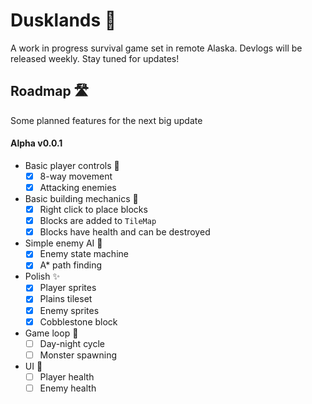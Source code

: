 # Dusklands 🌅
A work in progress survival game set in remote Alaska. Devlogs will be released weekly. Stay tuned for updates!

## Roadmap 🛣️
Some planned features for the next big update

#### Alpha v0.0.1
- Basic player controls 👾
  - [x] 8-way movement
  - [x] Attacking enemies
- Basic building mechanics 🔨
  - [x] Right click to place blocks
  - [x] Blocks are added to `TileMap`
  - [x] Blocks have health and can be destroyed
- Simple enemy AI 🤖
  - [x] Enemy state machine
  - [x] A* path finding
- Polish ✨
  - [x] Player sprites
  - [x] Plains tileset
  - [x] Enemy sprites
  - [x] Cobblestone block
- Game loop 🔁 
  - [ ] Day-night cycle
  - [ ] Monster spawning
- UI 🔲
  - [ ] Player health
  - [ ] Enemy health
